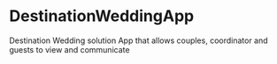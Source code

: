 # DestinationWeddingApp
Destination Wedding solution App that allows couples, coordinator and guests to view and communicate
